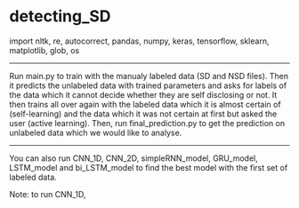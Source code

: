 # detecting_SD

import nltk, re, autocorrect, pandas, numpy, keras, tensorflow, sklearn, matplotlib, glob, os

---------------------------------------------------
Run main.py to train with the manualy labeled data (SD and NSD files). Then it predicts the unlabeled data with trained parameters and asks for labels of the data which it cannot decide whether they are self disclosing or not. It then trains all over again with the labeled data which it is almost certain of (self-learning) and the data which it was not certain at first but asked the user (active learning).
Then, run final_prediction.py to get the prediction on unlabeled data which we would like to analyse.

----------------------------------------------------


You can also run CNN_1D, CNN_2D, simpleRNN_model, GRU_model, LSTM_model and bi_LSTM_model to find the best model with the first set of labeled data.


Note: to run CNN_1D, 
